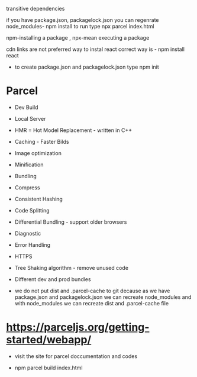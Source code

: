 transitive dependencies

if you have package.json, packagelock.json you can regenrate node_modules- npm install
to run type npx parcel index.html

npm-installing a package , npx-mean executing a package

cdn links are not preferred way to instal react correct way is - npm install react
- to create package.json and packagelock.json type npm init


# Parcel
- Dev Build
- Local Server
- HMR = Hot Model Replacement - written in C++
- Caching - Faster Bilds
- Image optimization
- Minification
- Bundling
- Compress
- Consistent Hashing
- Code Splitting
- Differential Bundling - support older browsers
- Diagnostic
- Error Handling 
- HTTPS
- Tree Shaking algorithm - remove unused code
- Different dev and prod bundles

- we do not put dist and .parcel-cache to git decause as we have package.json and packagelock.json we can recreate node_modules and with node_modules we can recreate dist and .parcel-cache file



# https://parceljs.org/getting-started/webapp/
- visit the site for parcel doccumentation and codes

- npm parcel build index.html